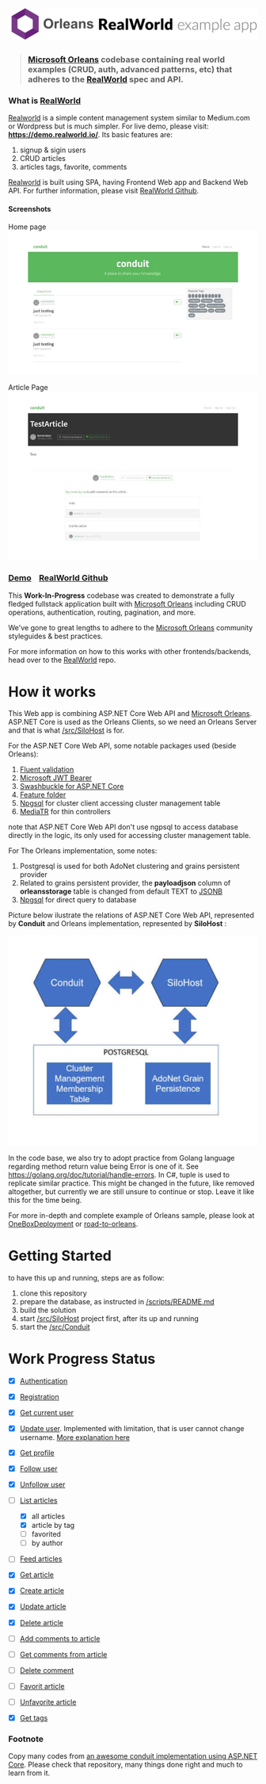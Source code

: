 # ![RealWorld Example App](logo.png)

> ### [Microsoft Orleans](https://dotnet.github.io/orleans/) codebase containing real world examples (CRUD, auth, advanced patterns, etc) that adheres to the [RealWorld](https://github.com/gothinkster/realworld) spec and API.


### What is [RealWorld](https://demo.realworld.io/)

[Realworld](https://demo.realworld.io/) is a simple content management system similar to Medium.com or Wordpress but is much simpler.
For live demo, please visit: **https://demo.realworld.io/**. Its basic features are:
1. signup & sigin users
2. CRUD articles
3. articles tags, favorite, comments

[Realworld](https://demo.realworld.io/) is built using SPA, having Frontend Web app and Backend Web API.
For further information, please visit [RealWorld Github](https://github.com/gothinkster/realworld).

#### Screenshots
Home page
![Home](imgs/home.jpg)

Article Page
![Article](imgs/article.jpg)



### [Demo](https://demo.realworld.io/)&nbsp;&nbsp;&nbsp;&nbsp;[RealWorld Github](https://github.com/gothinkster/realworld)

This **Work-In-Progress** codebase was created to demonstrate a fully fledged fullstack application built with [Microsoft Orleans](https://dotnet.github.io/orleans/) including CRUD operations, authentication, routing, pagination, and more.

We've gone to great lengths to adhere to the [Microsoft Orleans](https://dotnet.github.io/orleans/) community styleguides & best practices.

For more information on how to this works with other frontends/backends, head over to the [RealWorld](https://github.com/gothinkster/realworld) repo.


# How it works
This Web app is combining ASP.NET Core Web API and [Microsoft Orleans](https://dotnet.github.io/orleans/). 
ASP.NET Core is used as the Orleans Clients, so we need an Orleans Server and that is what [/src/SiloHost](https://github.com/rizaramadan/Conduitorleans/tree/main/src/SiloHost)
is for. 

For the ASP.NET Core Web API, some notable packages used (beside Orleans):
1. [Fluent validation](https://github.com/FluentValidation/FluentValidation)
2. [Microsoft JWT Bearer](https://github.com/aspnet/Security/tree/master/src/Microsoft.AspNetCore.Authentication.JwtBearer)
3. [Swashbuckle for ASP.NET Core](https://github.com/domaindrivendev/Swashbuckle.AspNetCore)
4. [Feature folder](https://github.com/OdeToCode/AddFeatureFolders)
5. [Npgsql](https://www.npgsql.org) for cluster client accessing cluster management table
6. [MediaTR](https://github.com/jbogard/MediatR) for thin controllers

note that ASP.NET Core Web API don't use ngpsql to access database directly in the logic, its only 
used for accessing cluster management table. 

For The Orleans implementation, some notes:
1. Postgresql is used for both AdoNet clustering and grains persistent provider
2. Related to grains persistent provider, the **payloadjson** column of **orleansstorage** table is changed from default TEXT to [JSONB](https://github.com/rizaramadan/Conduitorleans/blob/31d0abe5243349a402ece63acc9f8cf61a7dc69d/scripts/conduitorleans_all.sql#L491)
3. [Npgsql](https://www.npgsql.org) for direct query to database


Picture below ilustrate the relations of ASP.NET Core Web API, represented by **Conduit** and 
Orleans implementation, represented by **SiloHost** :

![High-level architecture](imgs/high-level.jpg)

In the code base, we also try to adopt practice from Golang language regarding method return value being Error
is one of it. See https://golang.org/doc/tutorial/handle-errors. In C#, tuple is used to replicate similar practice.
This might be changed in the future, like removed altogether, but currently we are still unsure to continue or stop.
Leave it like this for the time being.

For more in-depth and complete example of Orleans sample, please look at [OneBoxDeployment](https://github.com/dotnet/orleans/tree/master/Samples/OneBoxDeployment)
or [road-to-orleans](https://github.com/PiotrJustyna/road-to-orleans).

# Getting Started
to have this up and running, steps are as follow:
1. clone this repository
2. prepare the database, as instructed in [/scripts/README.md](https://github.com/rizaramadan/Conduitorleans/blob/main/scripts/README.md)
3. build the solution
4. start [/src/SiloHost](https://github.com/rizaramadan/Conduitorleans/tree/main/src/SiloHost) project first, after its up and running
5. start the [/src/Conduit](https://github.com/rizaramadan/Conduitorleans/tree/main/src/Conduit)

# Work Progress Status
- [x] [Authentication](https://github.com/gothinkster/realworld/tree/master/api#authentication)
- [x] [Registration](https://github.com/gothinkster/realworld/tree/master/api#registration)
- [x] [Get current user](https://github.com/gothinkster/realworld/tree/master/api#get-current-user)
- [x] [Update user](https://github.com/gothinkster/realworld/tree/master/api#update-user). Implemented with limitation, that is user cannot change username. [More explanation here](https://github.com/rizaramadan/Conduitorleans/commit/5e3c57cbdf9f7bd601d9da0d6c1ba8fd992cd199)
- [x] [Get profile](https://github.com/gothinkster/realworld/tree/master/api#get-profile)
- [x] [Follow user](https://github.com/gothinkster/realworld/tree/master/api#follow-user)
- [x] [Unfollow user](https://github.com/gothinkster/realworld/tree/master/api#unfollow-user)
- [ ] [List articles](https://github.com/gothinkster/realworld/tree/master/api#list-articles)
    - [x] all articles
    - [x] article by tag    
    - [ ] favorited
    - [ ] by author
- [ ] [Feed articles](https://github.com/gothinkster/realworld/tree/master/api#feed-articles)
- [x] [Get article](https://github.com/gothinkster/realworld/tree/master/api#get-article)
- [x] [Create article](https://github.com/gothinkster/realworld/tree/master/api#create-article)
- [x] [Update article](https://github.com/gothinkster/realworld/tree/master/api#update-article) 
- [x] [Delete article](https://github.com/gothinkster/realworld/tree/master/api#delete-article)
- [ ] [Add comments to article](https://github.com/gothinkster/realworld/tree/master/api#add-comments-to-an-article)
- [ ] [Get comments from article](https://github.com/gothinkster/realworld/tree/master/api#get-comments-from-an-article)
- [ ] [Delete comment](https://github.com/gothinkster/realworld/tree/master/api#delete-comment)
- [ ] [Favorit article](https://github.com/gothinkster/realworld/tree/master/api#favorite-article)
- [ ] [Unfavorite article](https://github.com/gothinkster/realworld/tree/master/api#unfavorite-article)
- [x] [Get tags](https://github.com/gothinkster/realworld/tree/master/api#unfavorite-article)



### Footnote
Copy many codes from [an awesome conduit implementation using ASP.NET Core](https://github.com/gothinkster/aspnetcore-realworld-example-app).
Please check that repository, many things done right and much to learn from it.